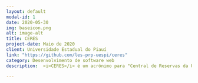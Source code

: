 ```yaml
---
layout: default
modal-id: 1
date: 2020-05-30
img: baseicon.png
alt: image-alt
title: CERES
project-date: Maio de 2020
client: Universidade Estadual do Piauí
link: "https://github.com/les-prp-uespi/ceres"
category: Desenvolvimento de software web
description:  <i>CERES</i> é um acrônimo para "Central de Reservas da UESPI". O sistema de software permite a comunidade do campus solicitar reservas dos recursos disponíveis no campus.O código do aplicativo e do site do CERES está disponível <a href="https://github.com/les-prp-uespi/ceres">CERES@GitHub</a>.

---
```

